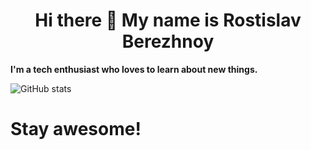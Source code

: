 <!--
**RostislavBerezhnoy/RostislavBerezhnoy** is a ✨ _special_ ✨ repository because its `README.md` (this file) appears on your GitHub profile.

Here are some ideas to get you started:

- 🔭 I’m currently working on ...
- 🌱 I’m currently learning ...
- 👯 I’m looking to collaborate on ...
- 🤔 I’m looking for help with ...
- 💬 Ask me about ...
- 📫 How to reach me: ...
- 😄 Pronouns: ...
- ⚡ Fun fact: ...
-->

<h1 align='center'> Hi there 👋 My name is Rostislav Berezhnoy</h1>

<strong>I'm a tech enthusiast who loves to learn about new things.</strong>

![GitHub stats](https://github-readme-stats.vercel.app/api?username=RostislavBerezhnoy&show_icons=true)

<h1>Stay awesome!</h1>
